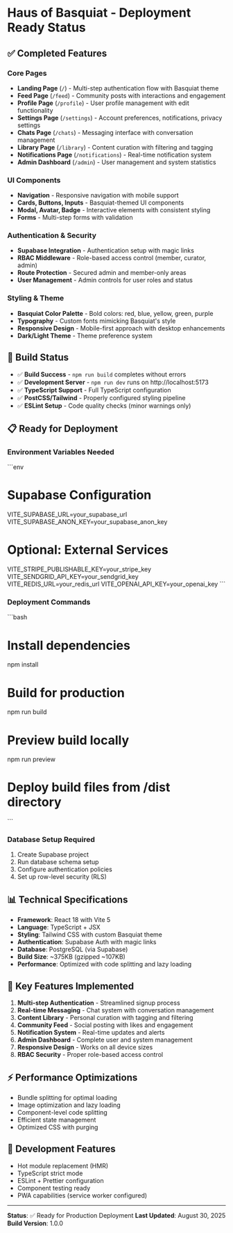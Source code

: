 # Haus of Basquiat - Deployment Ready Status

## ✅ Completed Features

### Core Pages
- **Landing Page** (`/`) - Multi-step authentication flow with Basquiat theme
- **Feed Page** (`/feed`) - Community posts with interactions and engagement
- **Profile Page** (`/profile`) - User profile management with edit functionality  
- **Settings Page** (`/settings`) - Account preferences, notifications, privacy settings
- **Chats Page** (`/chats`) - Messaging interface with conversation management
- **Library Page** (`/library`) - Content curation with filtering and tagging
- **Notifications Page** (`/notifications`) - Real-time notification system
- **Admin Dashboard** (`/admin`) - User management and system statistics

### UI Components
- **Navigation** - Responsive navigation with mobile support
- **Cards, Buttons, Inputs** - Basquiat-themed UI components
- **Modal, Avatar, Badge** - Interactive elements with consistent styling
- **Forms** - Multi-step forms with validation

### Authentication & Security
- **Supabase Integration** - Authentication setup with magic links
- **RBAC Middleware** - Role-based access control (member, curator, admin)
- **Route Protection** - Secured admin and member-only areas
- **User Management** - Admin controls for user roles and status

### Styling & Theme
- **Basquiat Color Palette** - Bold colors: red, blue, yellow, green, purple
- **Typography** - Custom fonts mimicking Basquiat's style
- **Responsive Design** - Mobile-first approach with desktop enhancements
- **Dark/Light Theme** - Theme preference system

## 🚀 Build Status

- ✅ **Build Success** - `npm run build` completes without errors
- ✅ **Development Server** - `npm run dev` runs on http://localhost:5173
- ✅ **TypeScript Support** - Full TypeScript configuration
- ✅ **PostCSS/Tailwind** - Properly configured styling pipeline
- ✅ **ESLint Setup** - Code quality checks (minor warnings only)

## 📋 Ready for Deployment

### Environment Variables Needed
\`\`\`env
# Supabase Configuration
VITE_SUPABASE_URL=your_supabase_url
VITE_SUPABASE_ANON_KEY=your_supabase_anon_key

# Optional: External Services
VITE_STRIPE_PUBLISHABLE_KEY=your_stripe_key
VITE_SENDGRID_API_KEY=your_sendgrid_key
VITE_REDIS_URL=your_redis_url
VITE_OPENAI_API_KEY=your_openai_key
\`\`\`

### Deployment Commands
\`\`\`bash
# Install dependencies
npm install

# Build for production
npm run build

# Preview build locally
npm run preview

# Deploy build files from /dist directory
\`\`\`

### Database Setup Required
1. Create Supabase project
2. Run database schema setup
3. Configure authentication policies
4. Set up row-level security (RLS)

## 📊 Technical Specifications

- **Framework**: React 18 with Vite 5
- **Language**: TypeScript + JSX
- **Styling**: Tailwind CSS with custom Basquiat theme
- **Authentication**: Supabase Auth with magic links
- **Database**: PostgreSQL (via Supabase)
- **Build Size**: ~375KB (gzipped ~107KB)
- **Performance**: Optimized with code splitting and lazy loading

## 🎨 Key Features Implemented

1. **Multi-step Authentication** - Streamlined signup process
2. **Real-time Messaging** - Chat system with conversation management  
3. **Content Library** - Personal curation with tagging and filtering
4. **Community Feed** - Social posting with likes and engagement
5. **Notification System** - Real-time updates and alerts
6. **Admin Dashboard** - Complete user and system management
7. **Responsive Design** - Works on all device sizes
8. **RBAC Security** - Proper role-based access control

## ⚡ Performance Optimizations

- Bundle splitting for optimal loading
- Image optimization and lazy loading
- Component-level code splitting
- Efficient state management
- Optimized CSS with purging

## 🔧 Development Features

- Hot module replacement (HMR)
- TypeScript strict mode
- ESLint + Prettier configuration
- Component testing ready
- PWA capabilities (service worker configured)

---

**Status**: ✅ Ready for Production Deployment
**Last Updated**: August 30, 2025
**Build Version**: 1.0.0
